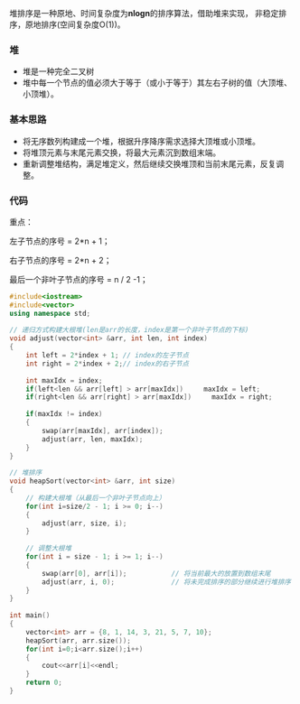 堆排序是一种原地、时间复杂度为**nlogn**的排序算法，借助堆来实现， 非稳定排序，原地排序(空间复杂度O(1))。



### 堆

- 堆是一种完全二叉树
- 堆中每一个节点的值必须大于等于（或小于等于）其左右子树的值（大顶堆、小顶堆）。



### 基本思路

- 将无序数列构建成一个堆，根据升序降序需求选择大顶堆或小顶堆。
- 将堆顶元素与末尾元素交换，将最大元素沉到数组末端。
- 重新调整堆结构，满足堆定义，然后继续交换堆顶和当前末尾元素，反复调整。



### 代码

重点：

左子节点的序号 = 2*n + 1；

右子节点的序号 = 2*n + 2；

最后一个非叶子节点的序号 = n / 2 -1；

```c++
#include<iostream>
#include<vector>
using namespace std;
 
// 递归方式构建大根堆(len是arr的长度，index是第一个非叶子节点的下标)
void adjust(vector<int> &arr, int len, int index)
{
    int left = 2*index + 1; // index的左子节点
    int right = 2*index + 2;// index的右子节点
 
    int maxIdx = index;
    if(left<len && arr[left] > arr[maxIdx])     maxIdx = left;
    if(right<len && arr[right] > arr[maxIdx])     maxIdx = right;
 
    if(maxIdx != index)
    {
        swap(arr[maxIdx], arr[index]);
        adjust(arr, len, maxIdx);
    }
}
 
// 堆排序
void heapSort(vector<int> &arr, int size)
{
    // 构建大根堆（从最后一个非叶子节点向上）
    for(int i=size/2 - 1; i >= 0; i--)
    {
        adjust(arr, size, i);
    }
 
    // 调整大根堆
    for(int i = size - 1; i >= 1; i--)
    {
        swap(arr[0], arr[i]);           // 将当前最大的放置到数组末尾
        adjust(arr, i, 0);              // 将未完成排序的部分继续进行堆排序
    }
}
 
int main()
{
    vector<int> arr = {8, 1, 14, 3, 21, 5, 7, 10};
    heapSort(arr, arr.size());
    for(int i=0;i<arr.size();i++)
    {
        cout<<arr[i]<<endl;
    }
    return 0;
}
```

